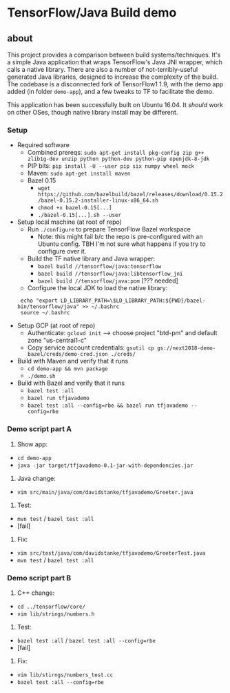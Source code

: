# TensorFlow/Java Build demo

## about
This project provides a comparison between build systems/techniques. It's a simple Java application that wraps TensorFlow's Java JNI wrapper, which calls a native library. There are also a number of not-terribly-useful generated Java libraries, designed to increase the complexity of the build. The codebase is a disconnected fork of TensorFlow1 1.9, with the demo app added (in folder `demo-app`), and a few tweaks to TF to facilitate the demo.

This application has been successfully built on Ubuntu 16.04. It _should_ work on other OSes, though native library install may be different.

### Setup
* Required software
  * Combined prereqs: `sudo apt-get install pkg-config zip g++ zlib1g-dev unzip python python-dev python-pip openjdk-8-jdk`
  * PIP bits: `pip install -U --user pip six numpy wheel mock`
  * Maven: `sudo apt-get install maven`
  * Bazel 0.15
    * `wget https://github.com/bazelbuild/bazel/releases/download/0.15.2/bazel-0.15.2-installer-linux-x86_64.sh`
    * `chmod +x bazel-0.15[...]`
    * `./bazel-0.15[...].sh --user`
* Setup local machine (at root of repo)
  * Run `./configure` to prepare TensorFlow Bazel workspace
    * Note: this might fail b/c the repo is pre-configured with an Ubuntu config. TBH I'm not sure what happens if you try to configure over it.
  * Build the TF native library and Java wrapper: 
    * `bazel build //tensorflow/java:tensorflow`
    * `bazel build //tensorflow/java:libtensorflow_jni`
    * `bazel build //tensorflow/java:pom` [??? needed]
  * Configure the local JDK to load the native library:
   ```
    echo "export LD_LIBRARY_PATH=\$LD_LIBRARY_PATH:${PWD}/bazel-bin/tensorflow/java" >> ~/.bashrc
    source ~/.bashrc
    ``` 
* Setup GCP (at root of repo)
  * Authenticate: `gcloud init` --> choose project "btd-pm" and default zone "us-central1-c"
  * Copy service account credentials: `gsutil cp gs://next2018-demo-bazel/creds/demo-cred.json ./creds/`
* Build with Maven and verify that it runs
  * `cd demo-app && mvn package`
  * `./demo.sh`
* Build with Bazel and verify that it runs
  * `bazel test :all`
  * `bazel run tfjavademo`
  * `bazel test :all --config=rbe && bazel run tfjavademo --config=rbe`

### Demo script part A
1. Show app:
  * `cd demo-app`
  * `java -jar target/tfjavademo-0.1-jar-with-dependencies.jar`
1. Java change:
  * `vim src/main/java/com/davidstanke/tfjavademo/Greeter.java`
1. Test:
  * `mvn test` / `bazel test :all` 
  * [fail]
1. Fix:
  * `vim src/test/java/com/davidstanke/tfjavademo/GreeterTest.java`
  * `mvn test` / `bazel test :all`

### Demo script part B
1. C++ change:
  * `cd ../tensorflow/core/`
  * `vim lib/strings/numbers.h`
1. Test:  
  * `bazel test :all` / `bazel test :all --config=rbe`
  * [fail]
1. Fix:
  * `vim lib/stirngs/numbers_test.cc`
  * `bazel test :all --config=rbe`